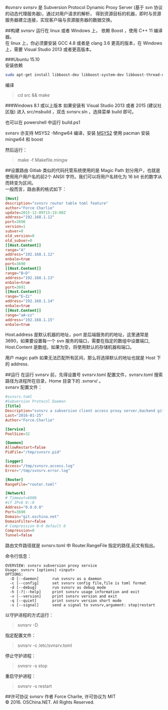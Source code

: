 #svnsrv
svnsrv 是 Subversion Protocol Dynamic Proxy Server (基于 svn 协议的动态代理服务器)，通过对用户请求的解析，
得到资源目标的机器，即时与资源服务器建立连接，实现客户端与资源服务器的数据交换。

##构建
svnsrv 运行在 linux 或者 Windows 上， 依赖 Boost ，使用 C++ 11 编译器。  
在 linux 上，你必须要安装 GCC 4.8 或者是 clang 3.6 更高的版本，在 Windows 上，需要 Visual Studio 2013 或者更高版本。   

###Ubuntu 15.10     
安装依赖      
```sh
sudo apt-get install libboost-dev libboost-system-dev libboost-thread-dev
```
编译    
>cd src && make

###Windows 8.1 或以上版本
如果安装有 Visual Studio 2013 或者 2015 (建议社区版) 进入 src/msbuild ，双击 svnsrv.sln ，选择菜单 build 即可。

也可以在 powershell 中运行 build.ps1

svnsrv 亦支持 MSYS2 -Mingw64 编译，安装 [MSYS2](https://sourceforge.net/projects/msys2)   使用 pacman 安装 mingw64 和 boost   

然后运行：   
>make -f Makefile.mingw


##设置路由
Gitlab 类似的代码托管系统使用的是 Magic Path 划分用户，也就是使用用户用户名的前2个 ANSII 字符。我们可以将用户名转化为 16 bit 长的数字从而转变为区间。           
一般而言，路由表的格式如下：          
```toml
[Host]
description="svnsrv router table toml feature"
author="Force Charlie"
update=2015-12-09T15:19:00Z
address="192.168.1.12"
port=3690
version=1
subver=0
old_version=0
old_subver=0
[[Host.Content]]
range="A"
address="192.168.1.12"
enbale=true
port=3690
[[Host.Content]]
range="B~D"
address="192.168.1.13"
enbale=true
port=3691
[[Host.Content]]
range="E~Zz"
address="192.168.1.14"
enbale=true
[[Host.Content]]
range="aA~zz"
address="192.168.1.15"
enbale=true
```

Host.address 是默认机器的地址，port 是后端服务的的地址，这里通常是3690，如果要设置每一个 svn 服务的端口，需要在指定的数组中设置端口,
Host.Content 是数组，如果为空，将使用默认的存储机器和端口。

用户 magic path 如果无法匹配所有区间，那么将选择默认的地址也就是 Host 下的 address.         

##运行
在运行 svnsrv 前，先得设置号 svnsrv.toml 配置文件，svnsrv.toml 搜索路径为进程所在目录，Home 目录下的 .svnsrv/ 。    
svnsrv 配置文件：   
```toml
#svnsrv.toml
#Subversion Protocol Daemon
[Title]
Description="svnsrv a subversion client access proxy server,backend git repository"
Last="2016-01-25"
Author="Force.Charlie"

[Service]
PoolSize=32

[Daemon]
AllowRestart=false
PidFile="/tmp/svnsrv.pid"

[Logger]
Access="/tmp/svnsrv.access.log"
Error="/tmp/svnsrv.error.log"

[Router]
RangeFile="router.toml"

[Network]
# Timeout=6000
#if IPv6 0::0
Address="0.0.0.0"
Port=3690
Domain="git.oschina.net"
DomainFilter=false
# Compression 0~9 default 0
Compression=0
Tunnel=false

```
路由文件路径就是 svnsrv.toml 中 Router.RangeFile 指定的路径,前文有指出。

命令行信息：    
```
OVERVIEW: svnsrv subversion proxy service
Usage: svnsrv [options] <input>
OPTIONS:
  -D [--daemon]      run svnsrv as a daemon
  -c [--config]      set svnsrv config file,file is toml format
  -d [--debug]       run svnsrv as debug mode
  -h [-?|--help]     print svnsrv usage information and exit
  -v [--version]     print svnsrv version and exit
  -q [--quiet]       print svnsrv version short mode
  -s [--signal]      send a signal to svnsrv,argument: stop|restart
```

以守护进程的方式运行：      
>svnsrv -D

指定配置文件：    
>svnsrv -c /etc/svnsrv.toml

停止守护进程：
>svnsrv -s stop

重启守护进程：   
>svnsrv -s restart

##许可协议
svnsrv 作者 Force Charlie, 许可协议为 MIT       
© 2016. OSChina.NET. All Rights Reserved.    
